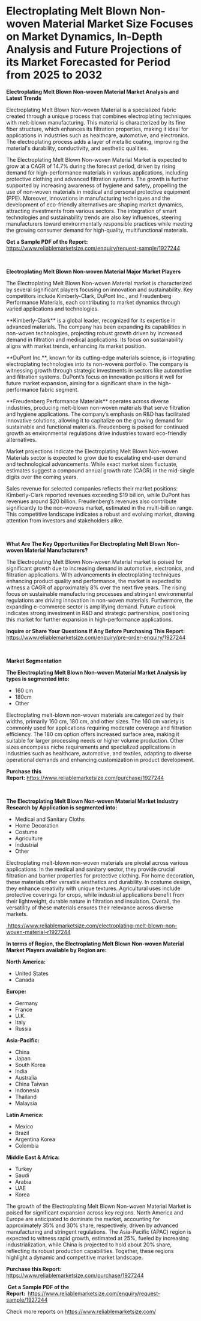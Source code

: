 <p><h1>Electroplating Melt Blown Non-woven Material Market Size Focuses on Market Dynamics, In-Depth Analysis and Future Projections of its Market Forecasted for Period from 2025 to 2032</h1></p><p><strong>Electroplating Melt Blown Non-woven Material Market Analysis and Latest Trends</strong></p>
<p><p>Electroplating Melt Blown Non-woven Material is a specialized fabric created through a unique process that combines electroplating techniques with melt-blown manufacturing. This material is characterized by its fine fiber structure, which enhances its filtration properties, making it ideal for applications in industries such as healthcare, automotive, and electronics. The electroplating process adds a layer of metallic coating, improving the material's durability, conductivity, and aesthetic qualities.</p><p>The Electroplating Melt Blown Non-woven Material Market is expected to grow at a CAGR of 14.7% during the forecast period, driven by rising demand for high-performance materials in various applications, including protective clothing and advanced filtration systems. The growth is further supported by increasing awareness of hygiene and safety, propelling the use of non-woven materials in medical and personal protective equipment (PPE). Moreover, innovations in manufacturing techniques and the development of eco-friendly alternatives are shaping market dynamics, attracting investments from various sectors. The integration of smart technologies and sustainability trends are also key influences, steering manufacturers toward environmentally responsible practices while meeting the growing consumer demand for high-quality, multifunctional materials.</p></p>
<p><strong>Get a Sample PDF of the Report:&nbsp;</strong> <a href="https://www.reliablemarketsize.com/enquiry/request-sample/1927244?utm_campaign=2804&utm_medium=2&utm_source=Github&utm_content=ia&utm_term=28032025&utm_id=electroplating-melt-blown-non-woven-material">https://www.reliablemarketsize.com/enquiry/request-sample/1927244</a></p>
<p>&nbsp;</p>
<p><strong>Electroplating Melt Blown Non-woven Material Major Market Players</strong></p>
<p><p>The Electroplating Melt Blown Non-woven Material market is characterized by several significant players focusing on innovation and sustainability. Key competitors include Kimberly-Clark, DuPont Inc., and Freudenberg Performance Materials, each contributing to market dynamics through varied applications and technologies.</p><p>**Kimberly-Clark** is a global leader, recognized for its expertise in advanced materials. The company has been expanding its capabilities in non-woven technologies, projecting robust growth driven by increased demand in filtration and medical applications. Its focus on sustainability aligns with market trends, enhancing its market position.</p><p>**DuPont Inc.**, known for its cutting-edge materials science, is integrating electroplating technologies into its non-wovens portfolio. The company is witnessing growth through strategic investments in sectors like automotive and filtration systems. DuPont’s focus on innovation positions it well for future market expansion, aiming for a significant share in the high-performance fabric segment.</p><p>**Freudenberg Performance Materials** operates across diverse industries, producing melt-blown non-woven materials that serve filtration and hygiene applications. The company’s emphasis on R&D has facilitated innovative solutions, allowing it to capitalize on the growing demand for sustainable and functional materials. Freudenberg is poised for continued growth as environmental regulations drive industries toward eco-friendly alternatives.</p><p>Market projections indicate the Electroplating Melt Blown Non-woven Materials sector is expected to grow due to escalating end-user demand and technological advancements. While exact market sizes fluctuate, estimates suggest a compound annual growth rate (CAGR) in the mid-single digits over the coming years.</p><p>Sales revenue for selected companies reflects their market positions: Kimberly-Clark reported revenues exceeding $19 billion, while DuPont has revenues around $20 billion. Freudenberg’s revenues also contribute significantly to the non-wovens market, estimated in the multi-billion range. This competitive landscape indicates a robust and evolving market, drawing attention from investors and stakeholders alike.</p></p>
<p>&nbsp;</p>
<p><strong>What Are The Key Opportunities For Electroplating Melt Blown Non-woven Material Manufacturers?</strong></p>
<p><p>The Electroplating Melt Blown Non-woven Material market is poised for significant growth due to increasing demand in automotive, electronics, and filtration applications. With advancements in electroplating techniques enhancing product quality and performance, the market is expected to witness a CAGR of approximately 8% over the next five years. The rising focus on sustainable manufacturing processes and stringent environmental regulations are driving innovation in non-woven materials. Furthermore, the expanding e-commerce sector is amplifying demand. Future outlook indicates strong investment in R&D and strategic partnerships, positioning this market for further expansion in high-performance applications.</p></p>
<p><strong>Inquire or Share Your Questions If Any Before Purchasing This Report:</strong> <a href="https://www.reliablemarketsize.com/enquiry/pre-order-enquiry/1927244?utm_campaign=2804&utm_medium=2&utm_source=Github&utm_content=ia&utm_term=28032025&utm_id=electroplating-melt-blown-non-woven-material">https://www.reliablemarketsize.com/enquiry/pre-order-enquiry/1927244</a></p>
<p>&nbsp;</p>
<p><strong>Market Segmentation</strong></p>
<p><strong>The Electroplating Melt Blown Non-woven Material Market Analysis by types is segmented into:</strong></p>
<p><ul><li>160 cm</li><li>180cm</li><li>Other</li></ul></p>
<p><p>Electroplating melt-blown non-woven materials are categorized by their widths, primarily 160 cm, 180 cm, and other sizes. The 160 cm variety is commonly used for applications requiring moderate coverage and filtration efficiency. The 180 cm option offers increased surface area, making it suitable for larger processing needs or higher volume production. Other sizes encompass niche requirements and specialized applications in industries such as healthcare, automotive, and textiles, adapting to diverse operational demands and enhancing customization in product development.</p></p>
<p><strong>Purchase this Report:&nbsp;</strong><a href="https://www.reliablemarketsize.com/purchase/1927244?utm_campaign=2804&utm_medium=2&utm_source=Github&utm_content=ia&utm_term=28032025&utm_id=electroplating-melt-blown-non-woven-material">https://www.reliablemarketsize.com/purchase/1927244</a></p>
<p>&nbsp;</p>
<p><strong>The Electroplating Melt Blown Non-woven Material Market Industry Research by Application is segmented into:</strong></p>
<p><ul><li>Medical and Sanitary Cloths</li><li>Home Decoration</li><li>Costume</li><li>Agriculture</li><li>Industrial</li><li>Other</li></ul></p>
<p><p>Electroplating melt-blown non-woven materials are pivotal across various applications. In the medical and sanitary sector, they provide crucial filtration and barrier properties for protective clothing. For home decoration, these materials offer versatile aesthetics and durability. In costume design, they enhance creativity with unique textures. Agricultural uses include protective coverings for crops, while industrial applications benefit from their lightweight, durable nature in filtration and insulation. Overall, the versatility of these materials ensures their relevance across diverse markets.</p></p>
<p><a href="https://www.reliablemarketsize.com/electroplating-melt-blown-non-woven-material-r1927244?utm_campaign=2804&utm_medium=2&utm_source=Github&utm_content=ia&utm_term=28032025&utm_id=electroplating-melt-blown-non-woven-material">&nbsp;https://www.reliablemarketsize.com/electroplating-melt-blown-non-woven-material-r1927244</a></p>
<p><strong>In terms of Region, the Electroplating Melt Blown Non-woven Material Market Players available by Region are:</strong></p>
<p>
    <p> <strong> North America: </strong>
        <ul>
            <li>United States</li>
            <li>Canada</li>
        </ul>
        </p> 
    <p> <strong> Europe: </strong>
        <ul>
            <li>Germany</li>
            <li>France</li>
            <li>U.K.</li>
            <li>Italy</li>
            <li>Russia</li>
        </ul>
        </p> 
    <p> <strong> Asia-Pacific: </strong>
        <ul>
            <li>China</li>
            <li>Japan</li>
            <li>South Korea</li>
            <li>India</li>
            <li>Australia</li>
            <li>China Taiwan</li>
            <li>Indonesia</li>
            <li>Thailand</li>
            <li>Malaysia</li>
        </ul>
        </p> 
    <p> <strong> Latin America: </strong>
        <ul>
            <li>Mexico</li>
            <li>Brazil</li>
            <li>Argentina Korea</li>
            <li>Colombia</li>
        </ul>
        </p> 
    <p> <strong> Middle East & Africa: </strong>
        <ul>
            <li>Turkey</li>
            <li>Saudi</li>
            <li>Arabia</li>
            <li>UAE</li>
            <li>Korea</li>
        </ul>
    </p>
    </p>
<p><p>The growth of the Electroplating Melt Blown Non-woven Material Market is poised for significant expansion across key regions. North America and Europe are anticipated to dominate the market, accounting for approximately 35% and 30% share, respectively, driven by advanced manufacturing and stringent regulations. The Asia-Pacific (APAC) region is expected to witness rapid growth, estimated at 25%, fueled by increasing industrialization, while China is projected to hold about 20% share, reflecting its robust production capabilities. Together, these regions highlight a dynamic and competitive market landscape.</p></p>
<p><strong>Purchase this Report: </strong><a href="https://www.reliablemarketsize.com/purchase/1927244?utm_campaign=2804&utm_medium=2&utm_source=Github&utm_content=ia&utm_term=28032025&utm_id=electroplating-melt-blown-non-woven-material">https://www.reliablemarketsize.com/purchase/1927244</a></p>
<p>&nbsp;<strong>Get a Sample PDF of the Report:&nbsp;&nbsp;</strong><a href="https://www.reliablemarketsize.com/enquiry/request-sample/1927244?utm_campaign=2804&utm_medium=2&utm_source=Github&utm_content=ia&utm_term=28032025&utm_id=electroplating-melt-blown-non-woven-material">https://www.reliablemarketsize.com/enquiry/request-sample/1927244</a></p>
<p><strong></strong></p>
<p>Check more reports on <a href="https://www.reliablemarketsize.com/?utm_campaign=2804&utm_medium=2&utm_source=Github&utm_content=ia&utm_term=28032025&utm_id=electroplating-melt-blown-non-woven-material">https://www.reliablemarketsize.com/</a></p>